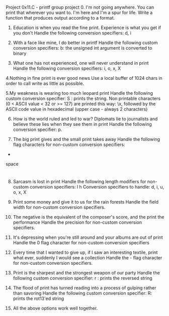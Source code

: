 Project 0x11.C - printf group project
0. I'm not going anywhere. You can print that wherever you want to. I'm here and I'm a spur for life.
Write a function that produces output according to a format.

1. Education is when you read the fine print. Experience is what you get if you don't
Handle the following conversion specifiers:
d, i

2. With a face like mine, I do better in printf
Handle the following custom conversion specifiers:
b: the unsigned int argument is converted to binary

3. What one has not experienced, one will never understand in print
Handle the following conversion specifiers:
i, o, x, X

4.Nothing in fine print is ever good news
Use a local buffer of 1024 chars in order to call write as little as possible.

5.My weakness is wearing too much leopard print
Handle the following custom conversion specifier:
S : prints the string.
Non printable characters (0 < ASCII value < 32 or >= 127) are printed this way:
 \x, followed by the ASCII code value in hexadecimal (upper case - always 2 characters)

6. How is the world ruled and led to war? Diplomats lie to journalists and believe these lies when they see them in print
Handle the following conversion specifier: p. 

7. The big print gives and the small print takes away
Handle the following flag characters for non-custom conversion specifiers:
+
space
#

8. Sarcasm is lost in print
Handle the following length modifiers for non-custom conversion specifiers:
l
h
Conversion specifiers to handle: d, i, u, o, x, X

9. Print some money and give it to us for the rain forests
Handle the field width for non-custom conversion specifiers.

10.  The negative is the equivalent of the composer's score, and the print the performance
Handle the precision for non-custom conversion specifiers.

11. It's depressing when you're still around and your albums are out of print
Handle the 0 flag character for non-custom conversion specifiers

12. Every time that I wanted to give up, if I saw an interesting textile, print what ever, suddenly I would see a collection
Handle the - flag character for non-custom conversion specifiers.

13. Print is the sharpest and the strongest weapon of our party
Handle the following custom conversion specifier:
r : prints the reversed string

14. The flood of print has turned reading into a process of gulping rather than savoring
Handle the following custom conversion specifier:
R: prints the rot13'ed string

15. All the above options work well together.
